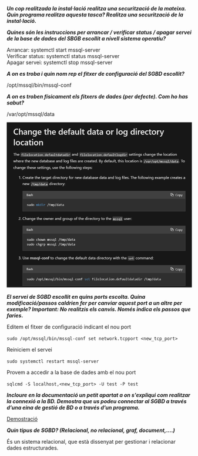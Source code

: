 ***Un cop realitzada la instal·lació realitza una securització de la mateixa. Quin programa realitza aquesta tasca? Realitza una securització de la instal·lació.***



***Quines són les instruccions per arrancar / verificar status / apagar servei de la base de dades del SBGB escollit a nivell sistema operatiu?***

Arrancar: systemctl start mssql-server    
Verificar status: systemctl status mssql-server    
Apagar servei: systemctl stop mssql-server  


***A on es troba i quin nom rep el fitxer de configuració del SGBD escollit?***

/opt/mssql/bin/mssql-conf

***A on es troben físicament els fitxers de dades (per defecte). Com ho has sabut?***

/var/opt/mssql/data

![Captura](/SQL.PNG)

***El servei de SGBD escollit en quins ports escolta. Quina modificació/passos caldrien fer per canviar aquest port a un altre per exemple? Important: No realitzis els canvis. Només indica els passos que faries.***

Editem el fitxer de configuració indicant el nou port

```sudo /opt/mssql/bin/mssql-conf set network.tcpport <new_tcp_port>```

Reiniciem el servei

```sudo systemctl restart mssql-server```

Provem a accedir a la base de dades amb el nou port

```sqlcmd -S localhost,<new_tcp_port> -U test -P test ```

***Incloure en la documentació un petit apartat a on s'expliqui com realitzar la connexió a la BD. Demostra que us podeu connectar al SGBD a través d’una eina de gestió de BD o  a través d’un programa.***

[Demostració](https://drive.google.com/file/d/1IfvtZyMmU2-tuAvv9whRb3NrH3jyleNd/view?usp=sharing )

***Quin tipus de SGBD? (Relacional, no relacional, graf, document,....)***

És un sistema relacional, que està dissenyat per gestionar i relacionar dades estructurades.
